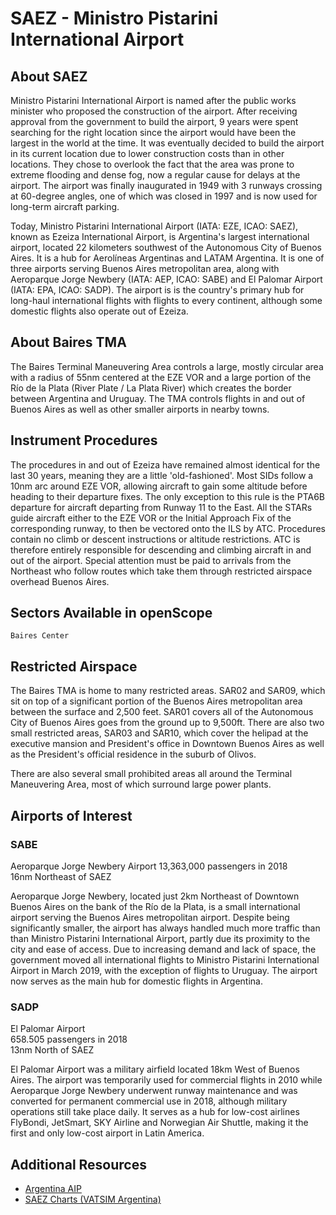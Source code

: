 # SAEZ - Ministro Pistarini International Airport

## About SAEZ
Ministro Pistarini International Airport is named after the public works minister who proposed the construction of the airport. After receiving approval from the government to build the airport, 9 years were spent searching for the right location since the airport would have been the largest in the world at the time. It was eventually decided to build the airport in its current location due to lower construction costs than in other locations. They chose to overlook the fact that the area was prone to extreme flooding and dense fog, now a regular cause for delays at the airport. The airport was finally inaugurated in 1949 with 3 runways crossing at 60-degree angles, one of which was closed in 1997 and is now used for long-term aircraft parking.

Today, Ministro Pistarini International Airport (IATA: EZE, ICAO: SAEZ), known as Ezeiza International Airport, is Argentina's largest international airport, located 22 kilometers southwest of the Autonomous City of Buenos Aires. It is a hub for Aerolíneas Argentinas and LATAM Argentina. It is one of three airports serving Buenos Aires metropolitan area, along with Aeroparque Jorge Newbery (IATA: AEP, ICAO: SABE) and El Palomar Airport (IATA: EPA, ICAO: SADP). The airport is is the country's primary hub for long-haul international flights with flights to every continent, although some domestic flights also operate out of Ezeiza.

## About Baires TMA
The Baires Terminal Maneuvering Area controls a large, mostly circular area with a radius of 55nm centered at the EZE VOR and a large portion of the Río de la Plata (River Plate / La Plata River) which creates the border between Argentina and Uruguay. The TMA controls flights in and out of Buenos Aires as well as other smaller airports in nearby towns.

## Instrument Procedures
The procedures in and out of Ezeiza have remained almost identical for the last 30 years, meaning they are a little 'old-fashioned'. Most SIDs follow a 10nm arc around EZE VOR, allowing aircraft to gain some altitude before heading to their departure fixes. The only exception to this rule is the PTA6B departure for aircraft departing from Runway 11 to the East. All the STARs guide aircraft either to the EZE VOR or the Initial Approach Fix of the corresponding runway, to then be vectored onto the ILS by ATC. Procedures contain no climb or descent instructions or altitude restrictions. ATC is therefore entirely responsible for descending and climbing aircraft in and out of the airport. Special attention must be paid to arrivals from the Northeast who follow routes which take them through restricted airspace overhead Buenos Aires.

## Sectors Available in openScope

`Baires Center`

## Restricted Airspace
The Baires TMA is home to many restricted areas. SAR02 and SAR09, which sit on top of a significant portion of the Buenos Aires metropolitan area between the surface and 2,500 feet. SAR01 covers all of the Autonomous City of Buenos Aires goes from the ground up to 9,500ft. There are also two small restricted areas, SAR03 and SAR10, which cover the helipad at the executive mansion and President's office in Downtown Buenos Aires as well as the President's official residence in the suburb of Olivos.

There are also several small prohibited areas all around the Terminal Maneuvering Area, most of which surround large power plants.

## Airports of Interest

### SABE
Aeroparque Jorge Newbery Airport 
13,363,000 passengers in 2018  
16nm Northeast of SAEZ  

Aeroparque Jorge Newbery, located just 2km Northeast of Downtown Buenos Aires on the bank of the Río de la Plata, is a small international airport serving the Buenos Aires metropolitan airport. Despite being significantly smaller, the airport has always handled much more traffic than than Ministro Pistarini International Airport, partly due its proximity to the city and ease of access. Due to increasing demand and lack of space, the government moved all international flights to Ministro Pistarini International Airport in March 2019, with the exception of flights to Uruguay. The airport now serves as the main hub for domestic flights in Argentina.

### SADP
El Palomar Airport  
658.505 passengers in 2018  
13nm North of SAEZ  

El Palomar Airport was a military airfield located 18km West of Buenos Aires. The airport was temporarily used for commercial flights in 2010 while Aeroparque Jorge Newbery underwent runway maintenance and was converted for permanent commercial use in 2018, although military operations still take place daily. It serves as a hub for low-cost airlines FlyBondi, JetSmart, SKY Airline and Norwegian Air Shuttle, making it the first and only low-cost airport in Latin America.

## Additional Resources
- <a href="http://ais.anac.gov.ar/aip" target="_blank">Argentina AIP</a>
- <a href="http://argentina.vatsur.org/site/index.php?r=cartas/view&id=11" target="_blank">SAEZ Charts (VATSIM Argentina)</a>
